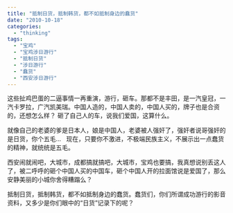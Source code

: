 ```yaml
---
title: "抵制日货，抵制韩货，都不如抵制身边的蠢货"
date: "2010-10-18"
categories: 
  - "thinking"
tags: 
  - "宝鸡"
  - "宝鸡涉日游行"
  - "抵制日货"
  - "涉日游行"
  - "蠢货"
  - "西安涉日游行"
---
```


这些扯鸡巴蛋的二逼事情一再重演，游行，砸车。那都不是丰田，是一汽皇冠，一汽卡罗拉，广汽凯美瑞。中国人造的，中国人卖的，中国人买的，牌子也是合资的，还想怎么样？ 砸了自己人的车，说我们爱国，这算什么。

就像自己的老婆的爹是日本人，娘是中国人，老婆被人强奸了，强奸者说哥强奸的是日货，你个五毛...   现在，只要你不激进，不极端民族主义，不展示出一点蠢货的精神，就统统是五毛。

西安闹就闹吧，大城市，成都搞就搞吧，大城市，宝鸡也要搞，我真想说别丢这人了，被二呼呼的砸个中国人买的中国车，砸个中国人开的拉面馆说是爱国了，那么安静美丽的小城你舍得糟蹋么？

抵制日货，抵制韩货，都不如抵制身边的蠢货。蠢货们，你们所谓成功游行的影音资料，又多少是你们眼中的“日货”记录下的呢？
